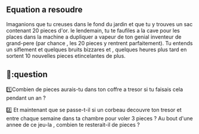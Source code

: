 ## Equation a resoudre
Imaganions que tu creuses dans le fond du jardin et que tu y trouves un sac
contenant 20 pieces d'or. le lendemain, tu te faufiles a la cave pour
les places dans la machine a dupliquer a vapeur de ton genial inventeur
de grand-pere (par chance , les 20 pieces y rentrent parfaitement).
Tu entends un siflement et quelques bruits bizzares et , quelques heures
plus tard en sortent 10 nouvelles pieces etincelantes de plus.

💊:question
---------------

:one:Combien de pieces aurais-tu dans ton coffre a tresor
si tu faisais cela pendant un an ? 

:two: Et maintenant que se passe-t-il si un corbeau decouvre ton tresor et 
entre chaque semaine dans ta chambre pour voler 3 pieces ?
Au bout d'une annee de ce jeu-la , combien te resterait-il de pieces ? 


